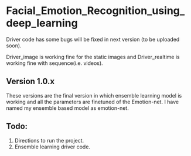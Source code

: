 # Facial_Emotion_Recognition_using_deep_learning


Driver code has some bugs will be fixed in next version (to be uploaded soon).  

Driver_image is working fine for the static images and Driver_realtime is working fine with sequence(i.e. videos).  

## Version 1.0.x

These versions are the final version in which ensemble learning model is working and all the parameters are finetuned of the Emotion-net.
I have named my ensemble based model as emotion-net.

## Todo:

1. Directions to run the project.
2. Ensemble learning driver code.  
